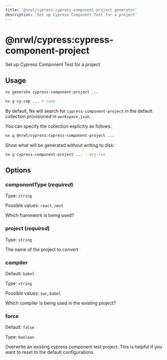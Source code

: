 ```yaml
---
title: '@nrwl/cypress:cypress-component-project generator'
description: 'Set up Cypress Component Test for a project'
---
```


# @nrwl/cypress:cypress-component-project

Set up Cypress Component Test for a project

## Usage

```bash
nx generate cypress-component-project ...
```

```bash
nx g cy-cmp ... # same
```

By default, Nx will search for `cypress-component-project` in the default collection provisioned in `workspace.json`.

You can specify the collection explicitly as follows:

```bash
nx g @nrwl/cypress:cypress-component-project ...
```

Show what will be generated without writing to disk:

```bash
nx g cypress-component-project ... --dry-run
```

## Options

### componentType (_**required**_)

Type: `string`

Possible values: `react`, `next`

Which framework is being used?

### project (_**required**_)

Type: `string`

The name of the project to convert

### compiler

Default: `babel`

Type: `string`

Possible values: `swc`, `babel`

Which compiler is being used in the existing project?

### force

Default: `false`

Type: `boolean`

Overwrite an existing cypress component test project. This is helpful if you want to reset to the default configurations.
